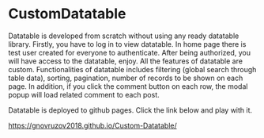 # CustomDatatable

Datatable is developed from scratch without using any ready datatable library. Firstly, you have to log in to view datatable. In home page there is test user created for everyone to authenticate. After being authorized, you will have access to the datatable, enjoy. All the features of datatable are custom. Functionalities of datatable includes filtering (global search through table data), sorting, pagination, number of records to be shown on each page. In addition, if you click the comment button on each row, the modal popup will load related comment to each post.

Datatable is deployed to github pages. Click the link below and play with it.

https://gnovruzov2018.github.io/Custom-Datatable/
